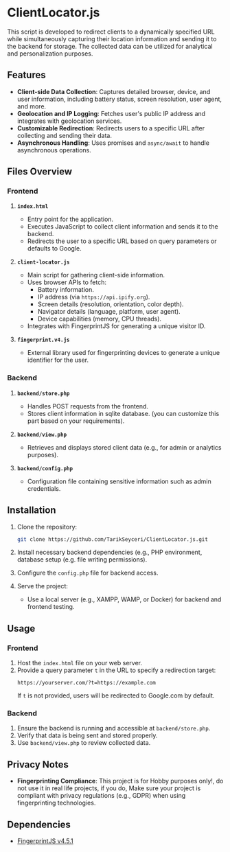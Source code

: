 # ClientLocator.js

This script is developed to redirect clients to a dynamically specified URL while simultaneously capturing their location information and sending it to the backend for storage. The collected data can be utilized for analytical and personalization purposes.

## Features

- **Client-side Data Collection**: Captures detailed browser, device, and user information, including battery status, screen resolution, user agent, and more.
- **Geolocation and IP Logging**: Fetches user's public IP address and integrates with geolocation services.
- **Customizable Redirection**: Redirects users to a specific URL after collecting and sending their data.
- **Asynchronous Handling**: Uses promises and `async/await` to handle asynchronous operations.

## Files Overview

### Frontend

1. **`index.html`**
   - Entry point for the application.
   - Executes JavaScript to collect client information and sends it to the backend.
   - Redirects the user to a specific URL based on query parameters or defaults to Google.

2. **`client-locator.js`**
   - Main script for gathering client-side information.
   - Uses browser APIs to fetch:
     - Battery information.
     - IP address (via `https://api.ipify.org`).
     - Screen details (resolution, orientation, color depth).
     - Navigator details (language, platform, user agent).
     - Device capabilities (memory, CPU threads).
   - Integrates with FingerprintJS for generating a unique visitor ID.

3. **`fingerprint.v4.js`**
   - External library used for fingerprinting devices to generate a unique identifier for the user.

### Backend

1. **`backend/store.php`**
   - Handles POST requests from the frontend.
   - Stores client information in sqlite database. (you can customize this part based on your requirements).

2. **`backend/view.php`**
   - Retrieves and displays stored client data (e.g., for admin or analytics purposes).

3. **`backend/config.php`**
   - Configuration file containing sensitive information such as admin credentials.

## Installation

1. Clone the repository:
   ```bash
   git clone https://github.com/TarikSeyceri/ClientLocator.js.git
   ```

2. Install necessary backend dependencies (e.g., PHP environment, database setup (e.g. file writing permissions).

3. Configure the `config.php` file for backend access.

4. Serve the project:
   - Use a local server (e.g., XAMPP, WAMP, or Docker) for backend and frontend testing.

## Usage

### Frontend

1. Host the `index.html` file on your web server.
2. Provide a query parameter `t` in the URL to specify a redirection target:
   ```
   https://yourserver.com/?t=https://example.com
   ```
   If `t` is not provided, users will be redirected to Google.com by default.

### Backend

1. Ensure the backend is running and accessible at `backend/store.php`.
2. Verify that data is being sent and stored properly.
3. Use `backend/view.php` to review collected data.

## Privacy Notes

- **Fingerprinting Compliance**: This project is for Hobby purposes only!, do not use it in real life projects, if you do, Make sure your project is compliant with privacy regulations (e.g., GDPR) when using fingerprinting technologies.

## Dependencies

- [FingerprintJS v4.5.1](https://fingerprint.com/)
